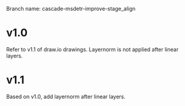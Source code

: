 Branch name: cascade-msdetr-improve-stage_align

# v1.0
Refer to v1.1 of draw.io drawings. Layernorm is not applied after linear layers.

# v1.1
Based on v1.0, add layernorm after linear layers.